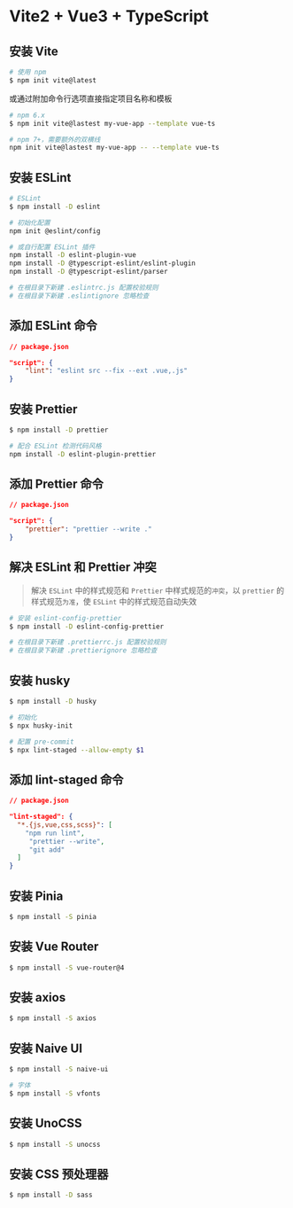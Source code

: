 # Vite2 + Vue3 + TypeScript

## 安装 Vite

``` sh
# 使用 npm
$ npm init vite@latest
```

或通过附加命令行选项直接指定项目名称和模板

``` sh
# npm 6.x
$ npm init vite@lastest my-vue-app --template vue-ts

# npm 7+，需要额外的双横线
npm init vite@lastest my-vue-app -- --template vue-ts
```

## 安装 ESLint

``` sh
# ESLint
$ npm install -D eslint

# 初始化配置
npm init @eslint/config

# 或自行配置 ESLint 插件
npm install -D eslint-plugin-vue
npm install -D @typescript-eslint/eslint-plugin
npm install -D @typescript-eslint/parser

# 在根目录下新建 .eslintrc.js 配置校验规则
# 在根目录下新建 .eslintignore 忽略检查
```

## 添加 ESLint 命令

``` json
// package.json

"script": {
    "lint": "eslint src --fix --ext .vue,.js"
}
```

## 安装 Prettier

``` sh
$ npm install -D prettier

# 配合 ESLint 检测代码风格
npm install -D eslint-plugin-prettier
```

## 添加 Prettier 命令

``` json
// package.json

"script": {
    "prettier": "prettier --write ."
}
```

## 解决 ESLint 和 Prettier 冲突

> 解决 <span color=#ff502c>`ESLint`</span> 中的样式规范和 `Prettier` 中样式规范的`冲突`，以 `prettier` 的样式规范`为准`，使 `ESLint` 中的样式规范自动失效

``` sh
# 安装 eslint-config-prettier
$ npm install -D eslint-config-prettier

# 在根目录下新建 .prettierrc.js 配置校验规则
# 在根目录下新建 .prettierignore 忽略检查
```

## 安装 husky

``` sh
$ npm install -D husky

# 初始化
$ npx husky-init

# 配置 pre-commit
$ npx lint-staged --allow-empty $1
```

## 添加 lint-staged 命令

``` json
// package.json

"lint-staged": {
  "*.{js,vue,css,scss}": [
    "npm run lint",
     "prettier --write",
     "git add"
  ]
}
```

## 安装 Pinia

``` sh
$ npm install -S pinia
```

## 安装 Vue Router

``` sh
$ npm install -S vue-router@4
```

## 安装 axios

``` sh
$ npm install -S axios
```

## 安装 Naive UI

``` sh
$ npm install -S naive-ui

# 字体
$ npm install -S vfonts
```

## 安装 UnoCSS

``` sh
$ npm install -S unocss
```

## 安装 CSS 预处理器

``` sh
$ npm install -D sass
```

